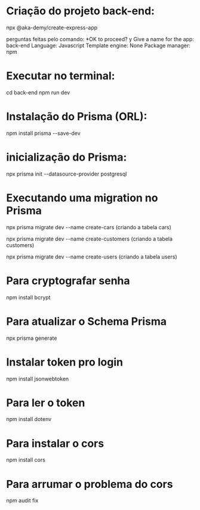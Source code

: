 # Criação do projeto back-end:
npx @aka-demy/create-express-app

perguntas feitas pelo comando:
*OK to proceed? y
Give a name for the app: back-end
Language: Javascript
Template engine: None
Package manager: npm

# Executar no terminal:
cd back-end
npm run dev

# Instalação do Prisma (ORL):
npm install prisma --save-dev

# inicialização do Prisma:
npx prisma init --datasource-provider postgresql

# Executando uma migration no Prisma 

npx prisma migrate dev --name create-cars (criando a tabela cars)

npx prisma migrate dev --name create-customers (criando a tabela customers)

npx prisma migrate dev --name create-users (criando a tabela users)

# Para cryptografar senha
npm install bcrypt

# Para atualizar o Schema Prisma
npx prisma generate

# Instalar token pro login
npm install jsonwebtoken

# Para ler o token
npm install dotenv

# Para instalar o cors
npm install cors 

# Para arrumar o problema do cors
npm audit fix